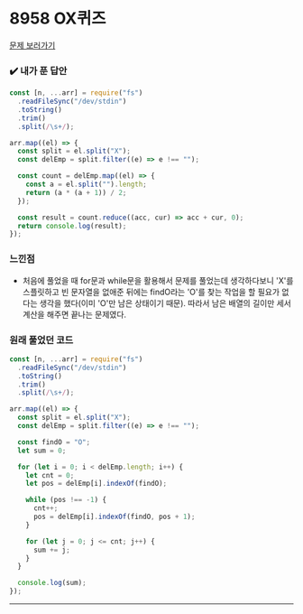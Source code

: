 # 8958 OX퀴즈

[문제 보러가기](https://www.acmicpc.net/problem/8958)

### :heavy_check_mark: 내가 푼 답안

```javascript
const [n, ...arr] = require("fs")
  .readFileSync("/dev/stdin")
  .toString()
  .trim()
  .split(/\s+/);

arr.map((el) => {
  const split = el.split("X");
  const delEmp = split.filter((e) => e !== "");

  const count = delEmp.map((el) => {
    const a = el.split("").length;
    return (a * (a + 1)) / 2;
  });

  const result = count.reduce((acc, cur) => acc + cur, 0);
  return console.log(result);
});
```

### 느낀점

- 처음에 풀었을 때 for문과 while문을 활용해서 문제를 풀었는데 생각하다보니 'X'를 스플릿하고 빈 문자열을 없애준 뒤에는 findO라는 'O'를 찾는 작업을 할 필요가 없다는 생각을 했다(이미 'O'만 남은 상태이기 때문). 따라서 남은 배열의 길이만 세서 계산을 해주면 끝나는 문제였다.

### 원래 풀었던 코드

```javascript
const [n, ...arr] = require("fs")
  .readFileSync("/dev/stdin")
  .toString()
  .trim()
  .split(/\s+/);

arr.map((el) => {
  const split = el.split("X");
  const delEmp = split.filter((e) => e !== "");

  const findO = "O";
  let sum = 0;

  for (let i = 0; i < delEmp.length; i++) {
    let cnt = 0;
    let pos = delEmp[i].indexOf(findO);

    while (pos !== -1) {
      cnt++;
      pos = delEmp[i].indexOf(findO, pos + 1);
    }

    for (let j = 0; j <= cnt; j++) {
      sum += j;
    }
  }

  console.log(sum);
});
```

<hr/>
